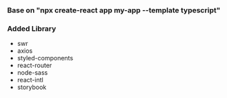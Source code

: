 ### Base on "npx create-react app my-app --template typescript"

### Added Library
- swr
- axios
- styled-components
- react-router
- node-sass
- react-intl
- storybook